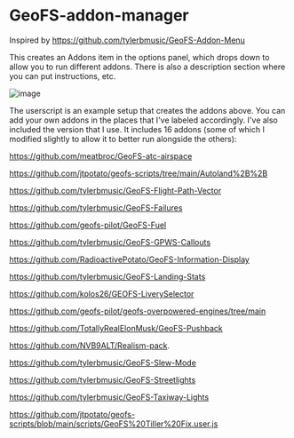 # GeoFS-addon-manager
Inspired by https://github.com/tylerbmusic/GeoFS-Addon-Menu

This creates an Addons item in the options panel, which drops down to allow you to run different addons. There is also a description section where you can put instructions, etc.

![image](https://github.com/user-attachments/assets/da122b15-1bf9-44ac-9264-9622cf767246)

The userscript is an example setup that creates the addons above. You can add your own addons in the places that I've labeled accordingly.
I've also included the version that I use. It includes 16 addons (some of which I modified slightly to allow it to better run alongside the others):

https://github.com/meatbroc/GeoFS-atc-airspace

https://github.com/jtpotato/geofs-scripts/tree/main/Autoland%2B%2B

https://github.com/tylerbmusic/GeoFS-Flight-Path-Vector

https://github.com/tylerbmusic/GeoFS-Failures

https://github.com/geofs-pilot/GeoFS-Fuel

https://github.com/tylerbmusic/GeoFS-GPWS-Callouts

https://github.com/RadioactivePotato/GeoFS-Information-Display

https://github.com/tylerbmusic/GeoFS-Landing-Stats

https://github.com/kolos26/GEOFS-LiverySelector

https://github.com/geofs-pilot/geofs-overpowered-engines/tree/main

https://github.com/TotallyRealElonMusk/GeoFS-Pushback

https://github.com/NVB9ALT/Realism-pack.

https://github.com/tylerbmusic/GeoFS-Slew-Mode

https://github.com/tylerbmusic/GeoFS-Streetlights

https://github.com/tylerbmusic/GeoFS-Taxiway-Lights

https://github.com/jtpotato/geofs-scripts/blob/main/scripts/GeoFS%20Tiller%20Fix.user.js
